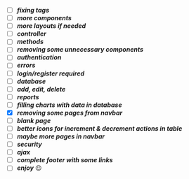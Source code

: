 - [ ] _**fixing tags**_
- [ ] _**more components**_
- [ ] _**more layouts if needed**_
- [ ] _**controller**_
- [ ] _**methods**_
- [ ] _**removing some unnecessary components**_
- [ ] _**authentication**_
- [ ] _**errors**_
- [ ] _**login/register required**_
- [ ] _**database**_
- [ ] _**add, edit, delete**_
- [ ] _**reports**_
- [ ] _**filling charts with data in database**_
- [x] _**removing some pages from navbar**_
- [ ] _**blank page**_
- [ ] _**better icons for increment & decrement actions in table**_
- [ ] _**maybe more pages in navbar**_
- [ ] _**security**_
- [ ] _**ajax**_
- [ ] _**complete footer with some links**_
- [ ] _**enjoy**_ 😉
